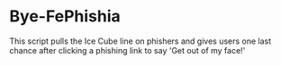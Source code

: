 # Bye-FePhishia
This script pulls the Ice Cube line on phishers and gives users one last chance after clicking a phishing link to say 'Get out of my face!'
